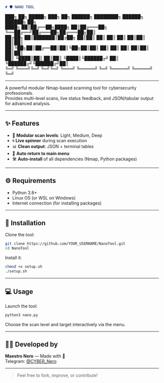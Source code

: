 
```markdown
# 🛡️ NANO TOOL

```
███╗   ██╗ █████╗ ███╗   ██╗ ██████╗     ████████╗ ██████╗  ██████╗ ██╗  
████╗  ██║██╔══██╗████╗  ██║██╔═══██╗    ╚══██╔══╝██╔═══██╗██╔═══██╗██║  
██╔██╗ ██║███████║██╔██╗ ██║██║   ██║       ██║   ██║   ██║██║   ██║██║  
██║╚██╗██║██╔══██║██║╚██╗██║██║   ██║       ██║   ██║   ██║██║   ██║██║  
██║ ╚████║██║  ██║██║ ╚████║╚██████╔╝       ██║   ╚██████╔╝╚██████╔╝██║  
╚═╝  ╚═══╝╚═╝  ╚═╝╚═╝  ╚═══╝ ╚═════╝        ╚═╝    ╚═════╝  ╚═════╝ ╚═╝  

---

A powerful modular Nmap-based scanning tool for cybersecurity professionals.  
Provides multi-level scans, live status feedback, and JSON/tabular output for advanced analysis.

---

## ✨ Features

- 🧠 **Modular scan levels**: Light, Medium, Deep
- 🌀 **Live spinner** during scan execution
- 📊 **Clean output**: JSON + terminal tables
- 🔁 **Auto return to main menu**
- 🛠️ **Auto-install** of all dependencies (Nmap, Python packages)

---

## ⚙️ Requirements

- Python 3.8+
- Linux OS (or WSL on Windows)
- Internet connection (for installing packages)

---

## 🚀 Installation

Clone the tool:

```bash
git clone https://github.com/YOUR_USERNAME/NanoTool.git
cd NanoTool
```

Install it:

```bash
chmod +x setup.sh
./setup.sh
```

---

## 💻 Usage

Launch the tool:

```bash
python3 nano.py
```

Choose the scan level and target interactively via the menu.

---

## 👨‍💻 Developed by

**Maestro Nero** — Made with 💖  
Telegram: [@CYBER_Nero](https://t.me/CYBER_Nero)

---

> Feel free to fork, improve, or contribute!
```
